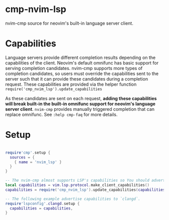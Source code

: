 # cmp-nvim-lsp

nvim-cmp source for neovim's built-in language server client.

# Capabilities

Language servers provide different completion results depending on the capabilities of the client. Neovim's default omnifunc has basic support for serving completion candidates. nvim-cmp supports more types of completion candidates, so users must override the capabilities sent to the server such that it can provide these candidates during a completion request. These capabilities are provided via the helper function `require('cmp_nvim_lsp').update_capabilities` 

As these candidates are sent on each request, **adding these capabilities will break built-in the built-in omnifunc support for neovim's language server client**. `nvim-cmp` provides manually triggered completion that can replace omnifunc. See `:help cmp-faq` for more details.

# Setup

```lua

require'cmp'.setup {
  sources = {
    { name = 'nvim_lsp' }
  }
}

-- The nvim-cmp almost supports LSP's capabilities so You should advertise it to LSP servers..
local capabilities = vim.lsp.protocol.make_client_capabilities()
capabilities = require('cmp_nvim_lsp').update_capabilities(capabilities)

-- The following example advertise capabilities to `clangd`.
require'lspconfig'.clangd.setup {
  capabilities = capabilities,
}
```

